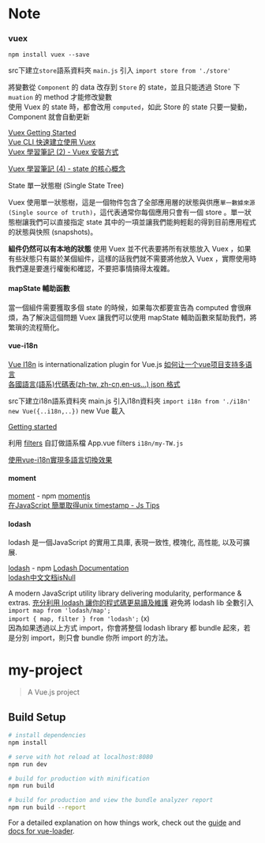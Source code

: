 # Note

### vuex

`npm install vuex --save`  

src下建立`store`語系資料夾 
`main.js` 引入 `import store from './store'`  

將變數從 `Component` 的 data 改存到 `Store` 的 state，並且只能透過 Store 下 `muation` 的 method 才能修改變數  
使用 Vuex 的 state 時，都會改用 `computed`，如此 Store 的 state 只要一變動，Component 就會自動更新  

[Vuex Getting Started](https://vuex.vuejs.org/zh/guide/)  
[Vue CLI 快速建立使用 Vuex](https://oomusou.io/vue/vuex/basic/)  
[Vuex 學習筆記 (2) - Vuex 安裝方式](https://jeremysu0131.github.io/Vue-js-Vuex-學習筆記-2-Vuex-安裝方式/)  

[ Vuex 學習筆記 (4) - state 的核心概念](https://jeremysu0131.github.io/Vue-js-Vuex-學習筆記-4-state-的核心概念/)  

State 單一狀態樹 (Single State Tree)  

Vuex 使用單一狀態樹，這是一個物件包含了全部應用層的狀態與供應`單一數據來源 (Single source of truth)`，這代表通常你每個應用只會有一個 store 。單一狀態樹讓我們可以直接指定 state 其中的一項並讓我們能夠輕鬆的得到目前應用程式的狀態與快照 (snapshots)。  

**組件仍然可以有本地的狀態** 
使用 Vuex 並不代表要將所有狀態放入 Vuex ，如果有些狀態只有屬於某個組件，這樣的話我們就不需要將他放入 Vuex ，實際使用時我們還是要進行權衡和確認，不要把事情搞得太複雜。  


#### mapState 輔助函數

當一個組件需要獲取多個 state 的時候，如果每次都要宣告為 computed 會很麻煩，為了解決這個問題 Vuex 讓我們可以使用 mapState 輔助函數來幫助我們，將繁瑣的流程簡化。



#### vue-i18n

[Vue I18n](https://kazupon.github.io/vue-i18n/) is internationalization plugin for Vue.js
[如何让一个vue项目支持多语言](https://segmentfault.com/a/1190000015008808)  
[各國語言(語系)代碼表(zh-tw, zh-cn,en-us...) json 格式](https://adon988.logdown.com/posts/2207656-national-language-code-table-zh-tw-zh-cn-en-us-json-format)  

src下建立i18n語系資料夾 
main.js 引入i18n資料夾  `import i18n from './i18n'`
`new Vue({..i18n,..})`  new Vue 載入

[Getting started](http://kazupon.github.io/vue-i18n/started.html#html)  

利用 [filters](https://vuejs.org/v2/guide/filters.html) 自訂做語系檔 App.vue filters `i18n/my-TW.js`  

[使用vue-i18n實現多語言切換效果](https://www.helloweba.net/javascript/609.html)

#### moment 

[moment](https://www.npmjs.com/package/moment) - npm
[momentjs](https://momentjs.com/)  
[在JavaScript 簡單取得unix timestamp - Js Tips](http://www.jstips.co/zh_tw/javascript/extract-unix-timestamp-easily/)  

#### lodash

lodash 是一個JavaScript 的實用工具庫, 表現一致性, 模塊化, 高性能, 以及可擴展. 

[lodash](https://www.npmjs.com/package/lodash) - npm
[Lodash Documentation](https://lodash.com/docs/)    
[lodash中文文档isNull](http://lodash.think2011.net/isNull)  

A modern JavaScript utility library delivering modularity, performance & extras. 
[充分利用 lodash 讓你的程式碼更易讀及維護](https://jigsawye.com/2017/09/04/make-good-use-of-lodash/)
避免將 lodash lib 全數引入  `import map from 'lodash/map';`  
`import { map, filter } from 'lodash';` (x)  
因為如果透過以上方式 import，你會將整個 lodash library 都 bundle 起來，若是分別 import，則只會 bundle 你所 import 的方法。

# my-project

> A Vue.js project

## Build Setup

``` bash
# install dependencies
npm install

# serve with hot reload at localhost:8080
npm run dev

# build for production with minification
npm run build

# build for production and view the bundle analyzer report
npm run build --report
```

For a detailed explanation on how things work, check out the [guide](http://vuejs-templates.github.io/webpack/) and [docs for vue-loader](http://vuejs.github.io/vue-loader).
